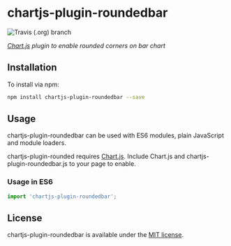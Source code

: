 # chartjs-plugin-roundedbar

![Travis (.org) branch](https://img.shields.io/travis/igorsantosamado/chartjs-plugin-roundbars/master?style=flat-square)

*[Chart.js](https://www.chartjs.org) plugin to enable rounded corners on bar chart*

## Installation

To install via npm:

```bash
npm install chartjs-plugin-roundedbar --save
```

## Usage

chartjs-plugin-roundedbar can be used with ES6 modules, plain JavaScript and module loaders.

chartjs-plugin-rounded requires [Chart.js](https://www.chartjs.org). Include Chart.js and chartjs-plugin-roundedbar.js to your page to enable.

### Usage in ES6

```js
import 'chartjs-plugin-roundedbar';
```

## License

chartjs-plugin-roundedbar is available under the [MIT license](https://opensource.org/licenses/MIT).
